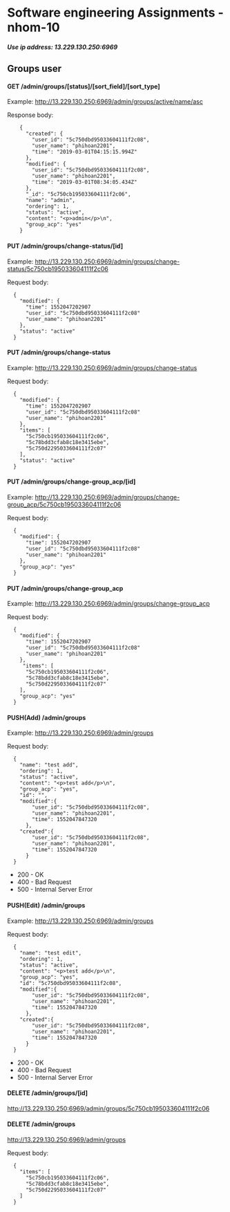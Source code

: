 # Software engineering Assignments - nhom-10

##### Use ip address: 13.229.130.250:6969

## Groups user
#### GET /admin/groups/[status]/[sort_field]/[sort_type]
  Example: http://13.229.130.250:6969/admin/groups/active/name/asc

  Response body:
```
    {
      "created": {
        "user_id": "5c750dbd95033604111f2c08",
        "user_name": "phihoan2201",
        "time": "2019-03-01T04:15:15.994Z"
      },
      "modified": {
        "user_id": "5c750dbd95033604111f2c08",
        "user_name": "phihoan2201",
        "time": "2019-03-01T08:34:05.434Z"
      },
      "_id": "5c750cb195033604111f2c06",
      "name": "admin",
      "ordering": 1,
      "status": "active",
      "content": "<p>admin</p>\n",
      "group_acp": "yes"
    }
 ```
#### PUT /admin/groups/change-status/[id]
   Example: http://13.229.130.250:6969/admin/groups/change-status/5c750cb195033604111f2c06
   
   Request body:
   
```
  {
    "modified": {
      "time": 1552047202907
      "user_id": "5c750dbd95033604111f2c08"
      "user_name": "phihoan2201"
    },
    "status": "active"
  }
```
#### PUT /admin/groups/change-status
   Example: http://13.229.130.250:6969/admin/groups/change-status
   
   Request body:
   
```
  {
    "modified": {
      "time": 1552047202907
      "user_id": "5c750dbd95033604111f2c08"
      "user_name": "phihoan2201"
    },
    "items": [
      "5c750cb195033604111f2c06",
      "5c78bdd3cfab8c18e3415ebe",
      "5c750d2295033604111f2c07"
    ],
    "status": "active"
  }
```
#### PUT /admin/groups/change-group_acp/[id]
   Example: http://13.229.130.250:6969/admin/groups/change-group_acp/5c750cb195033604111f2c06
   
   Request body:
   
```
  {
    "modified": {
      "time": 1552047202907
      "user_id": "5c750dbd95033604111f2c08"
      "user_name": "phihoan2201"
    },
    "group_acp": "yes"
  }
```
#### PUT /admin/groups/change-group_acp
   Example: http://13.229.130.250:6969/admin/groups/change-group_acp
   
   Request body:
   
```
  {
    "modified": {
      "time": 1552047202907
      "user_id": "5c750dbd95033604111f2c08"
      "user_name": "phihoan2201"
    },
     "items": [
      "5c750cb195033604111f2c06",
      "5c78bdd3cfab8c18e3415ebe",
      "5c750d2295033604111f2c07"
    ],
    "group_acp": "yes"
  }
```
#### PUSH(Add) /admin/groups
   Example: http://13.229.130.250:6969/admin/groups
   
   Request body:
   
```
  { 
    "name": "test add",
    "ordering": 1,
    "status": "active",
    "content": "<p>test add</p>\n",
    "group_acp": "yes",
    "id": "",
    "modified":{ 
        "user_id": "5c750dbd95033604111f2c08",
        "user_name": "phihoan2201",
        "time": 1552047847320 
      },
    "created":{ 
        "user_id": "5c750dbd95033604111f2c08",
        "user_name": "phihoan2201",
        "time": 1552047847320 
      } 
  }
```
* 200 - OK
* 400 - Bad Request
* 500 - Internal Server Error

#### PUSH(Edit) /admin/groups
   Example: http://13.229.130.250:6969/admin/groups
   
   Request body:
   
```
  { 
    "name": "test edit",
    "ordering": 1,
    "status": "active",
    "content": "<p>test add</p>\n",
    "group_acp": "yes",
    "id": "5c750dbd95033604111f2c08",
    "modified":{ 
        "user_id": "5c750dbd95033604111f2c08",
        "user_name": "phihoan2201",
        "time": 1552047847320 
      },
    "created":{ 
        "user_id": "5c750dbd95033604111f2c08",
        "user_name": "phihoan2201",
        "time": 1552047847320 
      } 
  }
```
* 200 - OK
* 400 - Bad Request
* 500 - Internal Server Error
#### DELETE /admin/groups/[id]
  http://13.229.130.250:6969/admin/groups/5c750cb195033604111f2c06
#### DELETE /admin/groups
  http://13.229.130.250:6969/admin/groups
  
  Request body:
```
  {
    "items": [
      "5c750cb195033604111f2c06",
      "5c78bdd3cfab8c18e3415ebe",
      "5c750d2295033604111f2c07"
    ]
  }
```
  
  
